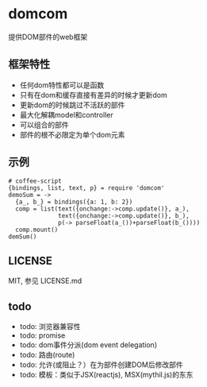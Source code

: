 # domcom
提供DOM部件的web框架

## 框架特性
* 任何dom特性都可以是函数
* 只有在dom和缓存直接有差异的时候才更新dom
* 更新dom的时候跳过不活跃的部件
* 最大化解耦model和controller
* 可以组合的部件
* 部件的根不必限定为单个dom元素

## 示例
    # coffee-script
    {bindings, list, text, p} = require 'domcom'
    demoSum = ->
      {a_, b_} = bindings({a: 1, b: 2})
      comp = list(text({onchange:->comp.update()}, a_),
                  text({onchange:->comp.update()}, b_),
                  p(-> parseFloat(a_())+parseFloat(b_())))
      comp.mount()
    demSum()

## LICENSE
MIT, 参见 LICENSE.md

## todo
* todo: 浏览器兼容性
* todo: promise
* todo: dom事件分派(dom event delegation)
* todo: 路由(route)
* todo: 允许(或阻止？）在为部件创建DOM后修改部件
* todo: 模板：类似于JSX(reactjs), MSX(mythil.js)的东东